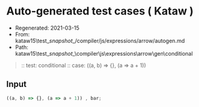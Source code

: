 # Auto-generated test cases ( Kataw )
- Regenerated: 2021-03-15
- From: kataw15\test\__snapshot__/compiler/js/expressions/arrow/autogen.md
- Path: kataw15\test\__snapshot__\compiler\js\expressions\arrow\gen\conditional
> :: test: conditional
> :: case: ((a, b) => {}, (a => a + 1))
## Input

`````js
((a, b) => {}, (a => a + 1)) , bar;
`````
